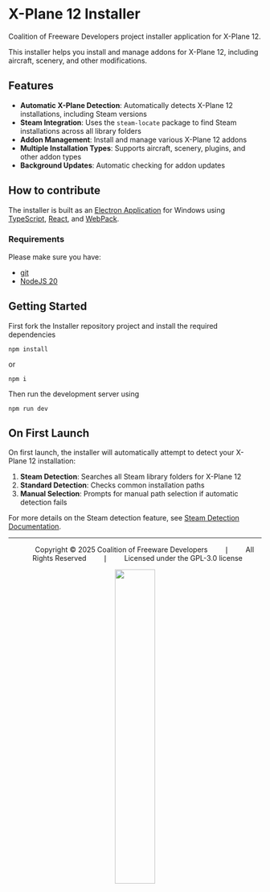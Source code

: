# X-Plane 12 Installer
Coalition of Freeware Developers project installer application for X-Plane 12.

This installer helps you install and manage addons for X-Plane 12, including aircraft, scenery, and other modifications.

## Features

- **Automatic X-Plane Detection**: Automatically detects X-Plane 12 installations, including Steam versions
- **Steam Integration**: Uses the `steam-locate` package to find Steam installations across all library folders
- **Addon Management**: Install and manage various X-Plane 12 addons
- **Multiple Installation Types**: Supports aircraft, scenery, plugins, and other addon types
- **Background Updates**: Automatic checking for addon updates

## How to contribute

The installer is built as an [Electron Application](https://www.electronjs.org/) for Windows
using [TypeScript](https://www.typescriptlang.org/), [React](https://reactjs.org/), and [WebPack](https://webpack.js.org/).

### Requirements

Please make sure you have:

- [git](https://git-scm.com/downloads)
- [NodeJS 20](https://nodejs.org/en/)

## Getting Started

First fork the Installer repository project and install the required dependencies

```shell script
npm install
```
or 

```shell script
npm i
```
Then run the development server using

```shell script
npm run dev
```

## On First Launch
On first launch, the installer will automatically attempt to detect your X-Plane 12 installation:

1. **Steam Detection**: Searches all Steam library folders for X-Plane 12
2. **Standard Detection**: Checks common installation paths
3. **Manual Selection**: Prompts for manual path selection if automatic detection fails

For more details on the Steam detection feature, see [Steam Detection Documentation](docs/STEAM_DETECTION.md).

---
<div align="center">
  <ul>
    <a align="left" style="text-align: center, font-style: bold">&ensp;&ensp;Copyright © 2025 Coalition of Freeware Developers&ensp;&ensp;</a>
    <a style="text-align: center, font-style: bold, padding: 12">&ensp;&ensp;&#10072;&ensp;&ensp;</a>
    <a align="center" style="text-align: center, font-style: bold">&ensp;&ensp;All Rights Reserved&ensp;&ensp;</a>
    <a style="text-align: center, font-style: bold, padding: 12">&ensp;&ensp;&#10072;&ensp;&ensp;</a>
    <a align="right" style="text-align: center, font-style: bold">&ensp;&ensp;Licensed under the GPL-3.0 license&ensp;&ensp;</a>
  </ul>
</div>
<p align="center">
<img src=https://github.com/user-attachments/assets/1d752157-ed53-4f5e-80f9-21c2fdcb2537 width=40%>
</p>

